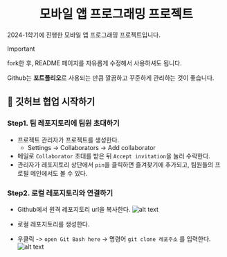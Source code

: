 <div align="center">

# 모바일 앱 프로그래밍 프로젝트

</div>

2024-1학기에 진행한 모바일 앱 프로그래밍 프로젝트입니다.

> [!IMPORTANT]
>
> fork한 후, README 페이지를 자유롭게 수정해서 사용하셔도 됩니다.
>
> Github는 **포트폴리오**로 사용되는 만큼 깔끔하고 꾸준하게 관리하는 것이 좋습니다.


## 🚨 깃허브 협업 시작하기

### Step1. 팀 레포지토리에 팀원 초대하기
- 프로젝트 관리자가 프로젝트를 생성한다.
    - Settings -> Collaborators -> Add collaborator
- 메일로 `Collaborator` 초대를 받은 뒤 `Accept invitation`을 눌러 수락한다.
- 관리자가 레포지토리 상단에서 `pin`을 클릭하면 즐겨찾기에 추가되고, 팀원들의 프로필 메인에서도 볼 수 있다.

### Step2. 로컬 레포지토리와 연결하기
- Github에서 원격 레포지토리 url을 복사한다.
![alt text](image-1.png)

- 로컬 레포지토리를 생성한다.
- 우클릭 -> `open Git Bash here` -> 명령어 `git clone 레포주소` 를 입력한다.
![alt text](image.png)